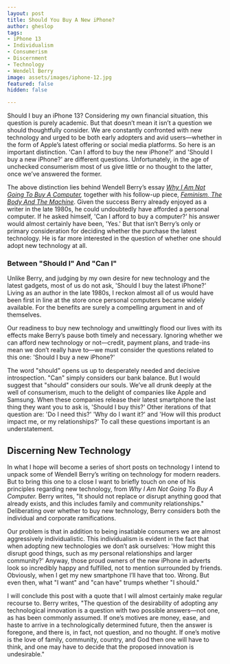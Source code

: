 ```yaml
---
layout: post
title: Should You Buy A New iPhone?
author: gheslop
tags:
- iPhone 13
- Individualism
- Consumerism
- Discernment
- Technology
- Wendell Berry
image: assets/images/iphone-12.jpg
featured: false
hidden: false

---
```

Should I buy an iPhone 13? Considering my own financial situation, this question is purely academic. But that doesn’t mean it isn’t a question we should thoughtfully consider. We are constantly confronted with new technology and urged to be both early adopters and avid users—whether in the form of Apple’s latest offering or social media platforms. So here is an important distinction. 'Can I afford to buy the new iPhone?' and 'Should I buy a new iPhone?' are different questions. Unfortunately, in the age of unchecked consumerism most of us give little or no thought to the latter, once we’ve answered the former.

The above distinction lies behind Wendell Berry’s essay [_Why I Am Not Going To Buy A Computer_](https://classes.matthewjbrown.net/teaching-files/philtech/berry-computer.pdf "Wendell Berry Essay")_,_ together with his follow-up piece, [_Feminism, The Body And The Machine_](http://www.crosscurrents.org/berryspring2003.htm "Wendell Berry Essay"). Given the success Berry already enjoyed as a writer in the late 1980s, he could undoubtedly have afforded a personal computer. If he asked himself, 'Can I afford to buy a computer?' his answer would almost certainly have been, 'Yes.' But that isn’t Berry’s only or primary consideration for deciding whether the purchase the latest technology. He is far more interested in the question of whether one should adopt new technology at all.

### Between "Should I" And "Can I"

Unlike Berry, and judging by my own desire for new technology and the latest gadgets, most of us do not ask, 'Should I buy the latest iPhone?' Living as an author in the late 1980s, I reckon almost all of us would have been first in line at the store once personal computers became widely available. For the benefits are surely a compelling argument in and of themselves.

Our readiness to buy new technology and unwittingly flood our lives with its effects make Berry’s pause both timely and necessary. Ignoring whether we can afford new technology or not—credit, payment plans, and trade-ins mean we don’t really have to—we must consider the questions related to this one: 'Should I buy a new iPhone?'

The word "should" opens us up to desperately needed and decisive introspection. "Can" simply considers our bank balance. But I would suggest that "should" considers our souls. We’ve all drunk deeply at the well of consumerism, much to the delight of companies like Apple and Samsung. When these companies release their latest smartphone the last thing they want you to ask is, 'Should I buy this?' Other iterations of that question are: 'Do I need this?' 'Why do I want it?' and 'How will this product impact me, or my relationships?' To call these questions important is an understatement.

## Discerning New Technology

In what I hope will become a series of short posts on technology I intend to unpack some of Wendell Berry’s writing on technology for modern readers. But to bring this one to a close I want to briefly touch on one of his principles regarding new technology, from _Why I Am Not Going To Buy A Computer._ Berry writes, "It should not replace or disrupt anything good that already exists, and this includes family and community relationships." Deliberating over whether to buy new technology, Berry considers both the individual and corporate ramifications.

Our problem is that in addition to being insatiable consumers we are almost aggressively individualistic. This individualism is evident in the fact that when adopting new technologies we don’t ask ourselves: 'How might this disrupt good things, such as my personal relationships and larger community?' Anyway, those proud owners of the new iPhone in adverts look so incredibly happy and fulfilled, not to mention surrounded by friends. Obviously, when I get my new smartphone I’ll have that too. Wrong. But even then, what "I want" and "can have" trumps whether "I should."

I will conclude this post with a quote that I will almost certainly make regular recourse to. Berry writes, "The question of the desirability of adopting any technological innovation is a question with two possible answers—not one, as has been commonly assumed. If one’s motives are money, ease, and haste to arrive in a technologically determined future, then the answer is foregone, and there is, in fact, not question, and no thought. If one’s motive is the love of family, community, country, and God then one will have to think, and one may have to decide that the proposed innovation is undesirable."